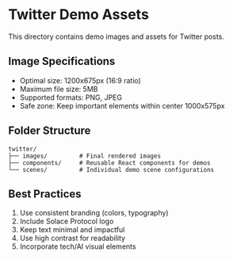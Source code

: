 # Twitter Demo Assets

This directory contains demo images and assets for Twitter posts. 

## Image Specifications
- Optimal size: 1200x675px (16:9 ratio)
- Maximum file size: 5MB
- Supported formats: PNG, JPEG
- Safe zone: Keep important elements within center 1000x575px

## Folder Structure
```
twitter/
├── images/         # Final rendered images
├── components/     # Reusable React components for demos
└── scenes/         # Individual demo scene configurations
```

## Best Practices
1. Use consistent branding (colors, typography)
2. Include Solace Protocol logo
3. Keep text minimal and impactful
4. Use high contrast for readability
5. Incorporate tech/AI visual elements 